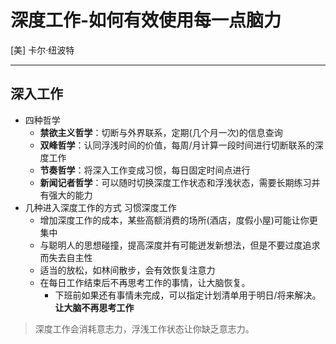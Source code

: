 # 深度工作-如何有效使用每一点脑力
[美] 卡尔·纽波特

---

## 深入工作
- 四种哲学
  - **禁欲主义哲学**：切断与外界联系，定期(几个月一次)的信息查询
  - **双峰哲学**：认同浮浅时间的价值，每周/月计算一段时间进行切断联系的深度工作 
  - **节奏哲学**：将深入工作变成习惯，每日固定时间点进行
  - **新闻记者哲学**：可以随时切换深度工作状态和浮浅状态，需要长期练习并有强大的能力
- 几种进入深度工作的方式
  习惯深度工作
  - 增加深度工作的成本，某些高额消费的场所(酒店，度假小屋)可能让你更集中
  - 与聪明人的思想碰撞，提高深度并有可能迸发新想法，但是不要过度追求而失去自主性
  - 适当的放松，如林间散步，会有效恢复注意力
  - 在每日工作结束后不再思考工作的事情，让大脑恢复。
    - 下班前如果还有事情未完成，可以指定计划清单用于明日/将来解决。**让大脑不再思考工作**
> 深度工作会消耗意志力，浮浅工作状态让你缺乏意志力。

## 